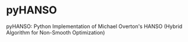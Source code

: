 pyHANSO
=======

pyHANSO: Python Implementation of Michael Overton's HANSO (Hybrid Algorithm for Non-Smooth Optimization)
